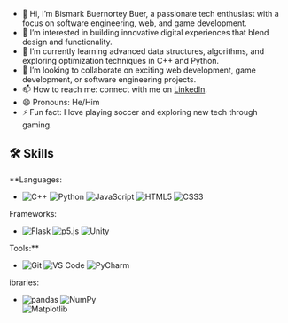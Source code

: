 - 👋 Hi, I’m Bismark Buernortey Buer, a passionate tech enthusiast with a focus on software engineering, web, and game development.
- 👀 I’m interested in building innovative digital experiences that blend design and functionality.
- 🌱 I’m currently learning advanced data structures, algorithms, and exploring optimization techniques in C++ and Python.
- 💞️ I’m looking to collaborate on exciting web development, game development, or software engineering projects.
- 📫 How to reach me: connect with me on [LinkedIn](https://www.linkedin.com/in/bbbuer3/).
- 😄 Pronouns: He/Him
- ⚡ Fun fact: I love playing soccer and exploring new tech through gaming.

<!---
Buernortey67/Buernortey67 is a ✨ special ✨ repository because its `README.md` (this file) appears on your GitHub profile.
You can click the Preview link to take a look at your changes.
--->
## 🛠️ Skills

**Languages: 
- ![C++](https://img.shields.io/badge/-C++-00599C?style=flat&logo=c%2B%2B&logoColor=white)   ![Python](https://img.shields.io/badge/-Python-3776AB?style=flat&logo=python&logoColor=white)    ![JavaScript](https://img.shields.io/badge/-JavaScript-F7DF1E?style=flat&logo=javascript&logoColor=black)  ![HTML5](https://img.shields.io/badge/-HTML5-E34F26?style=flat&logo=html5&logoColor=white)  ![CSS3](https://img.shields.io/badge/-CSS3-1572B6?style=flat&logo=css3)


Frameworks:
- ![Flask](https://img.shields.io/badge/-Flask-000000?style=flat&logo=flask)  ![p5.js](https://img.shields.io/badge/-p5.js-ED225D?style=flat&logo=p5dotjs)  ![Unity](https://img.shields.io/badge/-Unity-000000?style=flat&logo=unity)


Tools:**  
- ![Git](https://img.shields.io/badge/-Git-F05032?style=flat&logo=git&logoColor=white)   ![VS Code](https://img.shields.io/badge/-VS%20Code-007ACC?style=flat&logo=visual-studio-code&logoColor=white)   ![PyCharm](https://img.shields.io/badge/-PyCharm-000000?style=flat&logo=pycharm)


ibraries:  
- ![pandas](https://img.shields.io/badge/-pandas-150458?style=flat&logo=pandas)   ![NumPy](https://img.shields.io/badge/-NumPy-013243?style=flat&logo=numpy)  
 ![Matplotlib](https://img.shields.io/badge/-Matplotlib-013243?style=flat&logo=matplotlib)


